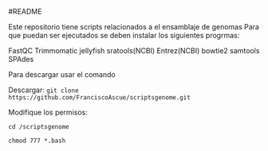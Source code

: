 #README

Este repositorio tiene scripts relacionados a el ensamblaje de genomas
Para que puedan ser ejecutados se deben instalar los siguientes progrmas:

FastQC
Trimmomatic
jellyfish
sratools(NCBI)
Entrez(NCBI)
bowtie2
samtools
SPAdes

Para descargar usar el comando

Descargar:
```git clone https://github.com/FranciscoAscue/scriptsgenome.git```

Modifique los permisos: 

```cd /scriptsgenome```

```chmod 777 *.bash```


